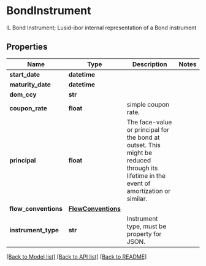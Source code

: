 # BondInstrument

IL Bond Instrument; Lusid-ibor internal representation of a Bond instrument
## Properties
Name | Type | Description | Notes
------------ | ------------- | ------------- | -------------
**start_date** | **datetime** |  | 
**maturity_date** | **datetime** |  | 
**dom_ccy** | **str** |  | 
**coupon_rate** | **float** | simple coupon rate. | 
**principal** | **float** | The face-value or principal for the bond at outset.              This might be reduced through its lifetime in the event of amortization or similar. | 
**flow_conventions** | [**FlowConventions**](FlowConventions.md) |  | 
**instrument_type** | **str** | Instrument type, must be property for JSON. | 

[[Back to Model list]](../README.md#documentation-for-models) [[Back to API list]](../README.md#documentation-for-api-endpoints) [[Back to README]](../README.md)


